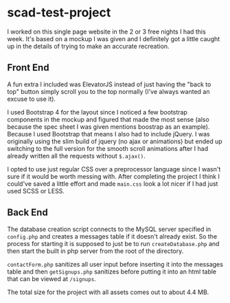 # scad-test-project

I worked on this single page website in the 2 or 3 free nights I had this week. It's based on a mockup I was given and I definitely got a little caught up in the details of trying to make an accurate recreation.


## Front End

A fun extra I included was ElevatorJS instead of just having the "back to top" button simply scroll you to the top normally (I've always wanted an excuse to use it).

I used Bootstrap 4 for the layout since I noticed a few bootstrap components in the mockup and figured that made the most sense (also because the spec sheet I was given mentions boostrap as an example). Because I used Bootstrap that means I also had to include jQuery. I was originally using the slim build of jquery (no ajax or animations) but ended up switching to the full version for the smooth scroll animations after I had already written all the requests without `$.ajax()`.

I opted to use just regular CSS over a preprocessor language since I wasn't sure if it would be worth messing with. After completing the project I think I could've saved a little effort and made `main.css` look a lot nicer if I had just used SCSS or LESS.


## Back End

The database creation script connects to the MySQL server specified in `config.php` and creates a messages table if it doesn't already exist. So the process for starting it is supposed to just be to run `createDatabase.php` and then start the built in php server from the root of the directory.

`contactForm.php` sanitizes all user input before inserting it into the messages table and then `getSignups.php` sanitizes before putting it into an html table that can be viewed at `/signups`. 


The total size for the project with all assets comes out to about 4.4 MB.